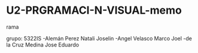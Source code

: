 # U2-PRGRAMACI-N-VISUAL-memo 
rama

grupo:  5322IS
-Alemán Perez  Natali Joselin 
-Angel  Velasco Marco Joel
-de la  Cruz Medina Jose   Eduardo 

